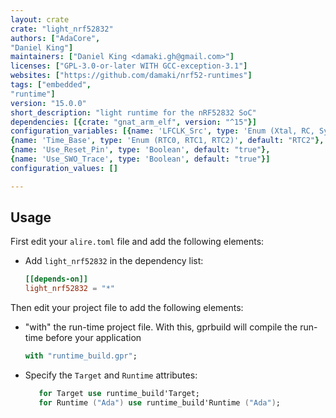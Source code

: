 ```yaml
---
layout: crate
crate: "light_nrf52832"
authors: ["AdaCore",
"Daniel King"]
maintainers: ["Daniel King <damaki.gh@gmail.com>"]
licenses: ["GPL-3.0-or-later WITH GCC-exception-3.1"]
websites: ["https://github.com/damaki/nrf52-runtimes"]
tags: ["embedded",
"runtime"]
version: "15.0.0"
short_description: "light runtime for the nRF52832 SoC"
dependencies: [{crate: "gnat_arm_elf", version: "^15"}]
configuration_variables: [{name: 'LFCLK_Src', type: 'Enum (Xtal, RC, Synth)', default: "Xtal"},
{name: 'Time_Base', type: 'Enum (RTC0, RTC1, RTC2)', default: "RTC2"},
{name: 'Use_Reset_Pin', type: 'Boolean', default: "true"},
{name: 'Use_SWO_Trace', type: 'Boolean', default: "true"}]
configuration_values: []

---
```

## Usage

First edit your `alire.toml` file and add the following elements:
 - Add `light_nrf52832` in the dependency list:
   ```toml
   [[depends-on]]
   light_nrf52832 = "*"
   ```

Then edit your project file to add the following elements:
 - "with" the run-time project file. With this, gprbuild will compile the run-time before your application
   ```ada
   with "runtime_build.gpr";
   ```
 - Specify the `Target` and `Runtime` attributes:
   ```ada
      for Target use runtime_build'Target;
      for Runtime ("Ada") use runtime_build'Runtime ("Ada");
   ```


